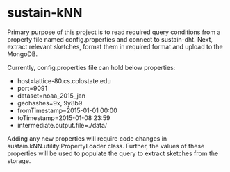 # sustain-kNN

Primary purpose of this project is to read required query conditions from a property file
named config.properties and connect to sustain-dht. Next, extract relevant sketches, format them
in required format and upload to the MongoDB.

Currently, config.properties file can hold below properties:

* host=lattice-80.cs.colostate.edu
* port=9091
* dataset=noaa_2015_jan
* geohashes=9x, 9y8b9
* fromTimestamp=2015-01-01 00:00
* toTimestamp=2015-01-08 23:59
* intermediate.output.file=./data/

Adding any new properties will require code changes in sustain.kNN.utility.PropertyLoader class.
Further, the values of these properties will be used to populate the query
to extract sketches from the storage.
